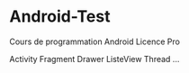 # Android-Test
Cours de programmation Android Licence Pro

Activity
Fragment
Drawer
ListeView
Thread
...

